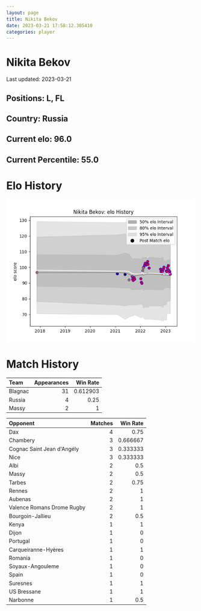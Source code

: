 ```yaml
---  
layout: page  
title: Nikita Bekov  
date: 2023-03-21 17:58:12.305410  
categories: player  
---
```

# Nikita Bekov


Last updated: 2023-03-21
## Positions: L, FL

## Country: Russia

## Current elo: 96.0

## Current Percentile: 55.0

# Elo History


![elo history](history_NikitaBekov.png)
# Match History


| Team    |   Appearances |   Win Rate |
|:--------|--------------:|-----------:|
| Blagnac |            31 |   0.612903 |
| Russia  |             4 |   0.25     |
| Massy   |             2 |   1        |

| Opponent                   |   Matches |   Win Rate |
|:---------------------------|----------:|-----------:|
| Dax                        |         4 |   0.75     |
| Chambery                   |         3 |   0.666667 |
| Cognac Saint Jean d'Angély |         3 |   0.333333 |
| Nice                       |         3 |   0.333333 |
| Albi                       |         2 |   0.5      |
| Massy                      |         2 |   0.5      |
| Tarbes                     |         2 |   0.75     |
| Rennes                     |         2 |   1        |
| Aubenas                    |         2 |   1        |
| Valence Romans Drome Rugby |         2 |   1        |
| Bourgoin-Jallieu           |         2 |   0.5      |
| Kenya                      |         1 |   1        |
| Dijon                      |         1 |   0        |
| Portugal                   |         1 |   0        |
| Carqueiranne-Hyères        |         1 |   1        |
| Romania                    |         1 |   0        |
| Soyaux-Angouleme           |         1 |   0        |
| Spain                      |         1 |   0        |
| Suresnes                   |         1 |   1        |
| US Bressane                |         1 |   1        |
| Narbonne                   |         1 |   0.5      |